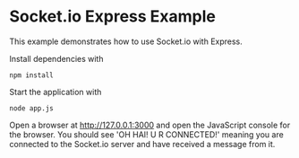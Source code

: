 # Socket.io Express Example

This example demonstrates how to use Socket.io with Express.

Install dependencies with 

    npm install

Start the application with 

    node app.js

Open a browser at http://127.0.0.1:3000 and open the JavaScript console for the browser. You should see 'OH HAI! U R CONNECTED!' meaning you are connected to the Socket.io server and have received a message from it.

